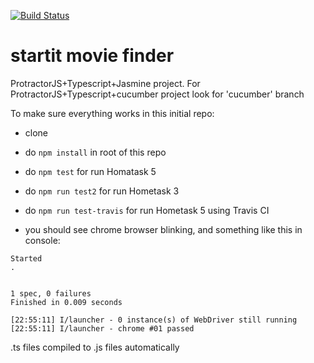 [![Build Status](https://travis-ci.org/StartITProtractorJS/5-startit-movie-finder.svg?branch=master)](https://travis-ci.org/StartITProtractorJS/5-startit-movie-finder)
# startit movie finder
ProtractorJS+Typescript+Jasmine project.
For ProtractorJS+Typescript+cucumber project look for 'cucumber' branch


To make sure everything works in this initial repo:
- clone
- do `npm install` in root of this repo
- do `npm test` for run Homatask 5
- do `npm run test2` for run Hometask 3
- do `npm run test-travis` for run Hometask 5 using Travis CI

- you should see chrome browser blinking, and something like this in console:
```
Started
.


1 spec, 0 failures
Finished in 0.009 seconds

[22:55:11] I/launcher - 0 instance(s) of WebDriver still running
[22:55:11] I/launcher - chrome #01 passed
```


.ts files compiled to .js files automatically
